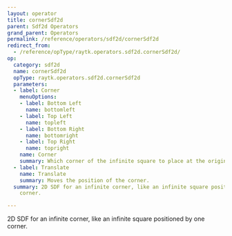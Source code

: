 ```yaml
---
layout: operator
title: cornerSdf2d
parent: Sdf2d Operators
grand_parent: Operators
permalink: /reference/operators/sdf2d/cornerSdf2d
redirect_from:
  - /reference/opType/raytk.operators.sdf2d.cornerSdf2d/
op:
  category: sdf2d
  name: cornerSdf2d
  opType: raytk.operators.sdf2d.cornerSdf2d
  parameters:
  - label: Corner
    menuOptions:
    - label: Bottom Left
      name: bottomleft
    - label: Top Left
      name: topleft
    - label: Bottom Right
      name: bottomright
    - label: Top Right
      name: topright
    name: Corner
    summary: Which corner of the infinite square to place at the origin.
  - label: Translate
    name: Translate
    summary: Moves the position of the corner.
  summary: 2D SDF for an infinite corner, like an infinite square positioned by one
    corner.

---
```



2D SDF for an infinite corner, like an infinite square positioned by one corner.
